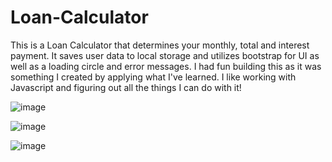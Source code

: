 # Loan-Calculator
This is a Loan Calculator that determines your monthly, total and interest payment. It saves user data to local storage and utilizes bootstrap for UI as well as a loading circle and error messages. I had fun building this as it was something I created by applying what I've learned. I like working with Javascript and figuring out all the things I can do with it!

![image](https://user-images.githubusercontent.com/20747118/121069546-748cea00-c782-11eb-8e6d-ffda527000ef.png)

![image](https://user-images.githubusercontent.com/20747118/121069838-d188a000-c782-11eb-8711-fdc5bbd9f79c.png)

![image](https://user-images.githubusercontent.com/20747118/121069902-e402d980-c782-11eb-8602-c7ebe46feae8.png)
